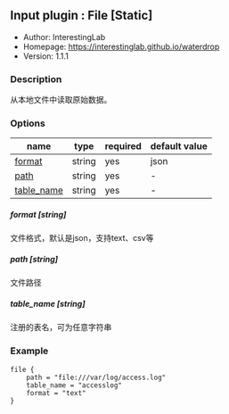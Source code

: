 ## Input plugin : File [Static]

* Author: InterestingLab
* Homepage: https://interestinglab.github.io/waterdrop
* Version: 1.1.1

### Description

从本地文件中读取原始数据。

### Options

| name | type | required | default value |
| --- | --- | --- | --- |
| [format](#format-string) | string | yes | json |
| [path](#path-string) | string | yes | - |
| [table_name](#table_name-string) | string | yes | - |

##### format [string]

文件格式，默认是json，支持text、csv等

##### path [string]

文件路径

##### table_name [string]

注册的表名，可为任意字符串

### Example

```
file {
    path = "file:///var/log/access.log"
    table_name = "accesslog"
    format = "text"
}
```
